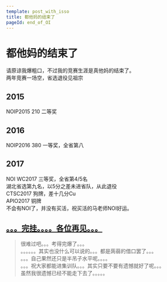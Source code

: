 ```yaml
---
template: post_with_isso
title: 都他妈的结束了
pageId: end_of_OI
---
```

# 都他妈的结束了
请原谅我爆粗口，不过我的竞赛生涯是真他妈的结束了。  
两年竞赛一场空，省选退役见祖宗

## 2015
NOIP2015 210 二等奖
## 2016
NOIP2016 380 一等奖，全省第八
## 2017
NOI WC2017 三等奖，全省第4/5名  
湖北省选第九名，以5分之差未进省队，从此退役  
CTSC2017 狗牌，差十几分Cu  
APIO2017 铜牌  
不会有NOI了，并没有买活，祝买活的马老师NOI好运。

## [。。。完挂。。。。各位再见。。。](http://wjmzbmr.com/archives/_/)
> 很难过吧。。。考得完爆了。。。  
> 。。。。。。其实也没什么可以说的。。。都是蒟蒻的借口罢了。。。  
> 。。。自己果然还只是半吊子水平呢。。。。  
> 。。。祝大家都能进集训队。。。其实只要不要有遗憾就好了呢。。。  
> 虽然我很遗憾已经不能走下去了。。。。。

<div id="__comment"></div>
